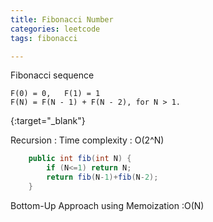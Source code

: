 ```yaml
---
title: Fibonacci Number
categories: leetcode
tags: fibonacci

---
```


Fibonacci sequence
```
F(0) = 0,   F(1) = 1
F(N) = F(N - 1) + F(N - 2), for N > 1.
```

[](){:target="_blank"}


Recursion
: Time complexity : O(2^N)

```java
	public int fib(int N) {
        if (N<=1) return N;
        return fib(N-1)+fib(N-2);
    }
```



Bottom-Up Approach using Memoization
:O(N)